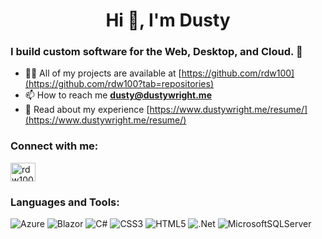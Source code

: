 <h1 align="center">Hi 👋, I'm Dusty</h1>
<h3 align="left">I build custom software for the Web, Desktop, and Cloud. 🎯</h3>

* 👨‍💻 All of my projects are available at [https://github.com/rdw100](https://github.com/rdw100?tab=repositories)
* 📫 How to reach me **dusty@dustywright.me**
* 📄 Read about my experience [https://www.dustywright.me/resume/](https://www.dustywright.me/resume/)

<h3 align="left">Connect with me:</h3>
<p align="left">
<a href="https://linkedin.com/in/rdw100" target="blank"><img align="center" src="https://raw.githubusercontent.com/rahuldkjain/github-profile-readme-generator/master/src/images/icons/Social/linked-in-alt.svg" alt="rdw100" height="30" width="40" /></a>
</p>

<h3 align="left">Languages and Tools:</h3>

![Azure](https://img.shields.io/badge/azure-%230072C6.svg?style=for-the-badge&logo=microsoftazure&logoColor=white)
![Blazor](https://img.shields.io/badge/blazor-%235C2D91.svg?style=for-the-badge&logo=blazor&logoColor=white)
![C#](https://img.shields.io/badge/c%23-%23239120.svg?style=for-the-badge&logo=c-sharp&logoColor=white)
![CSS3](https://img.shields.io/badge/css3-%231572B6.svg?style=for-the-badge&logo=css3&logoColor=white)
![HTML5](https://img.shields.io/badge/html5-%23E34F26.svg?style=for-the-badge&logo=html5&logoColor=white)
![.Net](https://img.shields.io/badge/.NET-5C2D91?style=for-the-badge&logo=.net&logoColor=white)
![MicrosoftSQLServer](https://img.shields.io/badge/Microsoft%20SQL%20Server-CC2927?style=for-the-badge&logo=microsoft%20sql%20server&logoColor=white)
